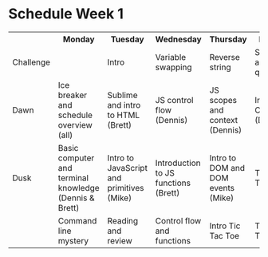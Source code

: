 # Schedule Week 1

<table>
  <tr>
    <th></th>
    <th>Monday</th>
    <th>Tuesday</th>
    <th>Wednesday</th>
    <th>Thursday</th>
    <th>Friday</th>
  </tr>
  <tr>
    <td>Challenge</td>
    <td></td>
    <td>Intro</td>
    <td>Variable swapping</td>
    <td>Reverse string</td>
    <td>Stacks and queues</td>
  </tr>
  <tr>
    <td>Dawn</td>
    <td>Ice breaker and schedule overview (all)</td>
    <td>Sublime and intro to HTML (Brett)</td>
    <td>JS control flow (Dennis)</td>
    <td>JS scopes and context (Dennis)</td>
    <td>Intro to CSS (Dennis)</td>
  </tr>
  <tr>
    <td>Dusk</td>
    <td>Basic computer and terminal knowledge (Dennis & Brett)</td>
    <td>Intro to JavaScript and primitives (Mike)</td>
    <td>Introduction to JS functions (Brett)</td>
    <td>Intro to DOM and DOM events (Mike)</td>
    <td>Tic Tac Toe lab</td>
  </tr>
  <tr>
    <td></td>
    <td>Command line mystery</td>
    <td>Reading and review</td>
    <td>Control flow and functions</td>
    <td>Intro Tic Tac Toe</td>
    <td>Tic Tac Toe lab</td>
  </tr>
</table>
